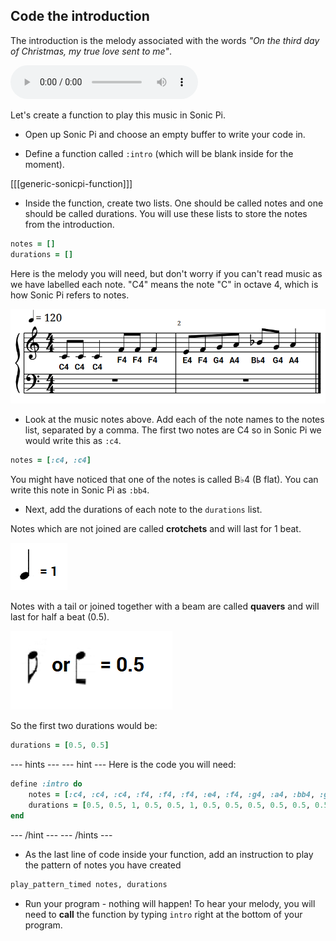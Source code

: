 ## Code the introduction

The introduction is the melody associated with the words _"On the third day of Christmas, my true love sent to me"_.

<div id="audio-preview" class="pdf-hidden">

<audio controls preload>
  <source src="resources/intro.mp3" type="audio/mpeg">
Your browser does not support the <code>audio</code> element.
</audio>

</div>

Let's create a function to play this music in Sonic Pi.

+ Open up Sonic Pi and choose an empty buffer to write your code in.

+ Define a function called `:intro` (which will be blank inside for the moment).

[[[generic-sonicpi-function]]]

+ Inside the function, create two lists. One should be called notes and one should be called durations. You will use these lists to store the notes from the introduction.

```ruby
notes = []
durations = []
```

Here is the melody you will need, but don't worry if you can't read music as we have labelled each note. "C4" means the note "C" in octave 4, which is how Sonic Pi refers to notes.

![Introduction](images/introduction.png)

+ Look at the music notes above. Add each of the note names to the notes list, separated by a comma. The first two notes are C4 so in Sonic Pi we would write this as `:c4`.

```ruby
notes = [:c4, :c4]
```

You might have noticed that one of the notes is called B♭4 (B flat). You can write this note in Sonic Pi as `:bb4`.

+ Next, add the durations of each note to the `durations` list.

Notes which are not joined are called **crotchets** and will last for 1 beat.

![Crotchet](images/crotchet.png)

Notes with a tail or joined together with a beam are called **quavers** and will last for half a beat (0.5).

![Quaver](images/quaver.png)

So the first two durations would be:

```ruby
durations = [0.5, 0.5]
```

--- hints ---
--- hint ---
Here is the code you will need:

```ruby
define :intro do
    notes = [:c4, :c4, :c4, :f4, :f4, :f4, :e4, :f4, :g4, :a4, :bb4, :g4, :a4]
    durations = [0.5, 0.5, 1, 0.5, 0.5, 1, 0.5, 0.5, 0.5, 0.5, 0.5, 0.5, 1]
end
```
--- /hint ---
--- /hints ---

+ As the last line of code inside your function, add an instruction to play the pattern of notes you have created

```ruby
play_pattern_timed notes, durations
```

+ Run your program - nothing will happen! To hear your melody, you will need to **call** the function by typing `intro` right at the bottom of your program.
